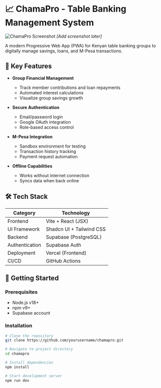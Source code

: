 # 📈 ChamaPro - Table Banking Management System

![ChamaPro Screenshot](./screenshot.png) *[Add screenshot later]*

A modern Progressive Web App (PWA) for Kenyan table banking groups to digitally manage savings, loans, and M-Pesa transactions.

## 🌟 Key Features

- **Group Financial Management**
  - Track member contributions and loan repayments
  - Automated interest calculations
  - Visualize group savings growth

- **Secure Authentication**
  - Email/password login
  - Google OAuth integration
  - Role-based access control

- **M-Pesa Integration**
  - Sandbox environment for testing
  - Transaction history tracking
  - Payment request automation

- **Offline Capabilities**
  - Works without internet connection
  - Syncs data when back online

## 🛠️ Tech Stack

| Category       | Technology              |
|---------------|-------------------------|
| Frontend      | Vite + React (JSX)      |
| UI Framework  | Shadcn UI + Tailwind CSS|
| Backend       | Supabase (PostgreSQL)   |
| Authentication| Supabase Auth           |
| Deployment    | Vercel (Frontend)       |
| CI/CD         | GitHub Actions          |

## 🚀 Getting Started

### Prerequisites
- Node.js v18+
- npm v9+
- Supabase account

### Installation
```bash
# Clone the repository
git clone https://github.com/yourusername/chamapro.git

# Navigate to project directory
cd chamapro

# Install dependencies
npm install

# Start development server
npm run dev
